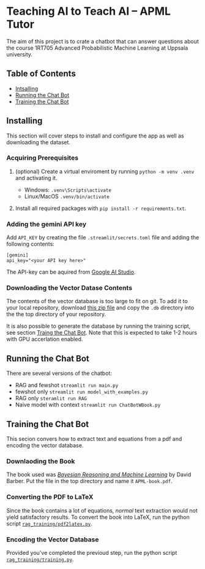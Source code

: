 # Teaching AI to Teach AI – APML Tutor
The aim of this project is to crate a chatbot that can answer questions about the course 1RT705 Advanced Probabilistic Machine Learning at Uppsala university. 

## Table of Contents
 - [Intsalling](#installing)
 - [Running the Chat Bot](#running-the-chat-bot)
 - [Training the Chat Bot](#training-the-chat-bot)

## Installing
This section will cover steps to install and configure the app as well as downloading the dataset. 

### Acquiring Prerequisites
1. (optional) Create a virtual enviroment by running ``python -m venv .venv`` and activating it. 
   - Windows: ``.venv\Scripts\activate``
   - Linux/MacOS ``.venv/bin/activate``

2. Install all required packages with ``pip install -r requirements.txt``. 

### Adding the gemini API key
Add ``API_KEY`` by creating the file ``.streamlit/secrets.toml`` file and adding the following contents: 
```
[gemini]
api_key="<your API key here>"
```

The API-key can be aquired from [Google AI Studio](https://aistudio.google.com/). 

### Downloading the Vector Datase Contents
The contents of the vector database is too large to fit on git. To add it to your local repository, download [this zip file](https://drive.google.com/file/d/1xQxFR54ikSYHL9si9SfqCWufk0NgsXaV/view?usp=sharing) and copy the ``.db`` directory into the the top directory of your repository. 

It is also possible to generate the database by running the training script, see section [Traing the Chat Bot](#training-the-chat-bot). Note that this is expected to take 1-2 hours with GPU accerlation enabled. 

## Running the Chat Bot
There are several versions of the chatbot:

- RAG and fewshot ``streamlit run main.py``
- fewshot only ``streamlit run model_with_examples.py``
- RAG only ``steramlit run RAG``
- Naive model with context ``streamlit run ChatBotWBook.py``

## Training the Chat Bot
This secion convers how to extract text and equations from a pdf and encoding the vector database. 

### Downlaoding the Book
The book used was [*Bayesian Reasoning and Machine Learning*](http://web4.cs.ucl.ac.uk/staff/D.Barber/textbook/090310.pdf) by David Barber. Put the file in the top directory and name it ``APML-book.pdf``. 

### Converting the PDF to LaTeX
Since the book contains a lot of equations, *normal* text extraction would not yield satisfactory results. To convert the book into LaTeX, run the python script [``rag_training/pdf2latex.py``](rag_training/pdf2latex.py). 

### Encoding the Vector Database
Provided you've completed the previoud step, run the python script [``rag_training/training.py``](rag_training/training.py). 
